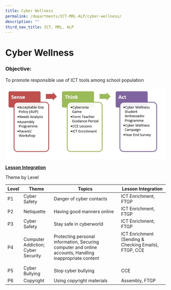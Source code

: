 ```yaml
---
title: Cyber Wellness
permalink: /departments/ICT-MRL-ALP/cyber-wellness/
description: ""
third_nav_title: ICT, MRL, ALP
---
```

# Cyber Wellness
### Objective:

To promote responsible use of ICT tools among school population

![](/images/Departments/ICT,%20MRL,%20ALP/Cyber-Wellness.jpg)

<b><u>Lesson Integration</u></b>

Theme by Level

| Level |                 Theme                 |    Topics                      |                        Lesson Integration               |
|-----|-------------------------------------|------------------------------------------------------------------------------------------------------|--------------------------------------------------------------------|
| P1    | Cyber Safety        | Danger of cyber contacts          | ICT Enrichment, FTGP                     |
| P2    | Netiquette            | Having good manners online<br>                                                         | ICT Enrichment, FTGP                                                 |
| P3    | Cyber Safety                          | Stay safe in cyberworld<br>                                                                            | ICT Enrichment, FTGP                                                 |
| P4    | Computer Addiction;<br>Cyber Security | Protecting personal information, Securing computer and online accounts, Handling inappropriate content | ICT Enrichment (Sending & Checking Emails), FTGP, CCE<br> <br> <br>  |
| P5    | Cyber Bullying                        | Stop cyber bullying<br>                                                                                | CCE                                                                  |
| P6    | Copyright                             | Using copyright materials<br>                                                                          | Assembly, FTGP                                                       |